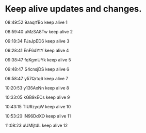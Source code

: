 # Keep alive updates and changes.

08:49:52 9aaqrfBo  keep alive 1

08:59:40 uMzSA8Tw  keep alive 2

09:18:34 FJaJpED6  keep alive 3

09:28:41 EnF6dYtY  keep alive 4

09:38:47 fqKgmUYk  keep alive 5

09:48:47 S4cnsjDS  keep alive 6

09:58:47 y57Qrtq6  keep alive 7

10:20:53 y136AxNn  keep alive 8

10:33:05 kGB9xECs  keep alive 9

10:43:15 TlURzyqW  keep alive 10

10:53:20 IN96DdXO  keep alive 11

11:08:23 uUMIjtdL  keep alive 12
